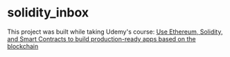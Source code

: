 # solidity_inbox

This project was built while taking Udemy's course: <a href="https://www.udemy.com/course/ethereum-and-solidity-the-complete-developers-guide">Use Ethereum, Solidity, and Smart Contracts to build production-ready apps based on the blockchain</a>
